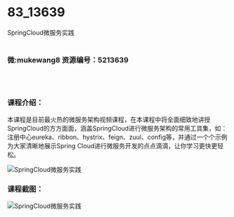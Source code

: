 # 83_13639
SpringCloud微服务实践
<br/></br>
<h3>微:mukewang8 资源编号：5213639</h3>
<br/></br>
<h3>课程介绍：</h3>
<p>本课程是目前最火热的微服务架构视频课程，在本课程中将全面细致地讲授<a title="查看与 SpringCloud 相关的文章" target="_blank">SpringCloud</a>的方方面面，涵盖<a title="查看与 SpringCloud 相关的文章" target="_blank">SpringCloud</a>进行微服务架构的常用工具集，如：注册中心eureka、ribbon、hystrix、feign、zuul、config等，并通过一个个示例为大家清晰地展示Spring Cloud进行微服务开发的点点滴滴，让你学习更快更轻松。</p>
<p><img src="https://www.ko996.com/wp-content/uploads/img/2020/06/1-20-300x165.png" alt="SpringCloud微服务实践"></p>
<div class="info-desc">
<h3>课程截图：</h3>
<p><img src="https://www.ko996.com/wp-content/uploads/img/2020/06/2-23.png" alt="SpringCloud微服务实践"></p>


			
</div>
